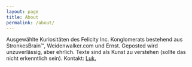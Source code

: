 ```yaml
---
layout: page
title: About
permalink: /about/
---
```


Ausgewählte Kuriositäten des Felicity Inc. Konglomerats bestehend aus StronkesBrain™, Weidenwalker.com und Ernst.
Geposted wird unzuverlässig, aber ehrlich. Texte sind als Kunst zu verstehen (sollte das nicht erkenntlich sein).
Kontakt: [Luk.](mailto:lw97@st-andrews.ac.uk)
